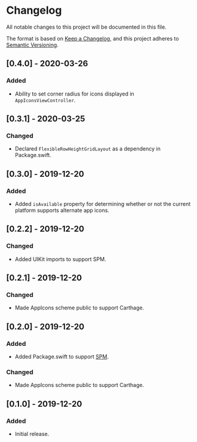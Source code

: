# Changelog
All notable changes to this project will be documented in this file.

The format is based on [Keep a Changelog](https://keepachangelog.com/en/1.0.0/),
and this project adheres to [Semantic Versioning](https://semver.org/spec/v2.0.0.html).

## [0.4.0] - 2020-03-26
### Added
- Ability to set corner radius for icons displayed in `AppIconsViewController`.

## [0.3.1] - 2020-03-25
### Changed
- Declared `FlexibleRowHeightGridLayout` as a dependency in Package.swift.

## [0.3.0] - 2019-12-20
### Added
- Added `isAvailable` property for determining whether or not the current platform supports alternate app icons.

## [0.2.2] - 2019-12-20
### Changed
- Added UIKit imports to support SPM.

## [0.2.1] - 2019-12-20
### Changed
- Made AppIcons scheme public to support Carthage.

## [0.2.0] - 2019-12-20
### Added
- Added Package.swift to support [SPM](https://swift.org/package-manager/).
### Changed
- Made AppIcons scheme public to support Carthage.

## [0.1.0] - 2019-12-20
### Added
- Initial release.
